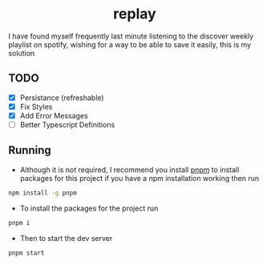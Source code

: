 <div align="center"><h1>replay</h1></div>

I have found myself frequently last minute listening to the discover weekly playlist on spotify, wishing for a way to be able to save it easily, this is my solution

## TODO

-   [x] Persistance (refreshable)
-   [x] Fix Styles
-   [x] Add Error Messages
-   [ ] Better Typescript Definitions

## Running

-   Although it is not required, I recommend you install [pnpm](https://pnpm.io/) to install packages for this project if you have a npm installation working then run

```bash
npm install -g pnpm
```

-   To install the packages for the project run

```bash
pnpm i
```

-   Then to start the dev server

```bash
pnpm start
```
